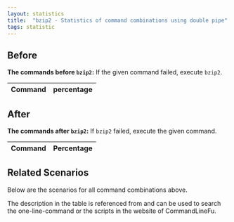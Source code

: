 ```yaml
---
layout: statistics
title:  "bzip2 - Statistics of command combinations using double pipe"
tags: statistic
---
```


## Before

__The commands before `bzip2`:__ If the given command failed, execute `bzip2`.

| Command | percentage |
|--------|--------|



## After

__The commands after `bzip2`:__ If `bzip2` failed, execute the given command.

| Command | Percentage | 
|-------|--------|



## Related Scenarios

Below are the scenarios for all command combinations above.

The description in the table is referenced from and can be used to search the one-line-command or the scripts in the website of CommandLineFu.




